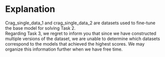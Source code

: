 # Explanation
Crag_single_data_1 and crag_single_data_2 are datasets used to fine-tune the base model for solving Task 2.  
Regarding Task 3, we regret to inform you that since we have constructed multiple versions of the dataset, we are unable to determine which datasets correspond to the models that achieved the highest scores. We may organize this information further when we have free time.
